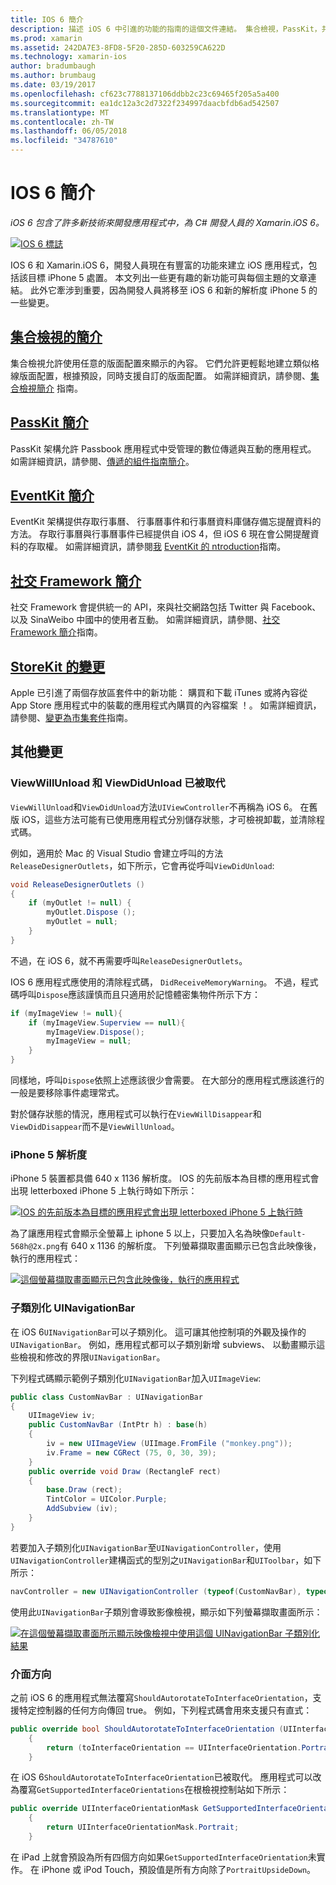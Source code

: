 ```yaml
---
title: IOS 6 簡介
description: 描述 iOS 6 中引進的功能的指南的這個文件連結。 集合檢視，PassKit，共享架構中，所有討論 StoreKit 的變更。
ms.prod: xamarin
ms.assetid: 242DA7E3-8FD8-5F20-285D-603259CA622D
ms.technology: xamarin-ios
author: bradumbaugh
ms.author: brumbaug
ms.date: 03/19/2017
ms.openlocfilehash: cf623c7788137106ddbb2c23c69465f205a5a400
ms.sourcegitcommit: ea1dc12a3c2d7322f234997daacbfdb6ad542507
ms.translationtype: MT
ms.contentlocale: zh-TW
ms.lasthandoff: 06/05/2018
ms.locfileid: "34787610"
---
```

# <a name="introduction-to-ios-6"></a>IOS 6 簡介

_iOS 6 包含了許多新技術來開發應用程式中，為 C# 開發人員的 Xamarin.iOS 6。_

[ ![](images/ios6-large.jpg "IOS 6 標誌")](images/ios6-large.jpg#lightbox)

IOS 6 和 Xamarin.iOS 6，開發人員現在有豐富的功能來建立 iOS 應用程式，包括該目標 iPhone 5 處置。
本文列出一些更有趣的新功能可與每個主題的文章連結。 此外它牽涉到重要，因為開發人員將移至 iOS 6 和新的解析度 iPhone 5 的一些變更。


## <a name="introduction-to-collection-viewsiosuser-interfacecontrolsuicollectionviewmd"></a>[集合檢視的簡介](~/ios/user-interface/controls/uicollectionview.md)

集合檢視允許使用任意的版面配置來顯示的內容。 它們允許更輕鬆地建立類似格線版面配置，根據預設，同時支援自訂的版面配置。 如需詳細資訊，請參閱、[集合檢視簡介](~/ios/user-interface/controls/uicollectionview.md) [](~/ios/user-interface/controls/uicollectionview.md)指南。


## <a name="introduction-to-passkitiosplatformpasskitmd"></a>[PassKit 簡介](~/ios/platform/passkit.md)

PassKit 架構允許 Passbook 應用程式中受管理的數位傳遞與互動的應用程式。 如需詳細資訊，請參閱、[傳遞的組件指南簡介](~/ios/platform/passkit.md)。


##  <a name="introduction-to-eventkitiosplatformeventkitmd"></a>[EventKit 簡介](~/ios/platform/eventkit.md)

EventKit 架構提供存取行事曆、 行事曆事件和行事曆資料庫儲存備忘提醒資料的方法。 存取行事曆與行事曆事件已經提供自 iOS 4，但 iOS 6 現在會公開提醒資料的存取權。 如需詳細資訊，請參閱[我](~/ios/platform/eventkit.md) [EventKit 的 ntroduction](~/ios/platform/eventkit.md)指南。


##  <a name="introduction-to-the-social-frameworkiosplatformsocial-frameworkmd"></a>[社交 Framework 簡介](~/ios/platform/social-framework.md)

社交 Framework 會提供統一的 API，來與社交網路包括 Twitter 與 Facebook、 以及 SinaWeibo 中國中的使用者互動。 如需詳細資訊，請參閱、[社交 Framework 簡介](~/ios/platform/social-framework.md)指南。


##  <a name="changes-to-storekitchanges-to-storekitmd"></a>[StoreKit 的變更](changes-to-storekit.md)

Apple 已引進了兩個存放區套件中的新功能： 購買和下載 iTunes 或將內容從 App Store 應用程式中的裝載的應用程式內購買的內容檔案 ！。 如需詳細資訊，請參閱、[變更為市集套件](changes-to-storekit.md)指南。


## <a name="other-changes"></a>其他變更


### <a name="viewwillunload-and-viewdidunload-deprecated"></a>ViewWillUnload 和 ViewDidUnload 已被取代

`ViewWillUnload`和`ViewDidUnload`方法`UIViewController`不再稱為 iOS 6。 在舊版 iOS，這些方法可能有已使用應用程式分別儲存狀態，才可檢視卸載，並清除程式碼。

例如，適用於 Mac 的 Visual Studio 會建立呼叫的方法`ReleaseDesignerOutlets`，如下所示，它會再從呼叫`ViewDidUnload`:

```csharp
void ReleaseDesignerOutlets ()
{
    if (myOutlet != null) {
        myOutlet.Dispose ();
        myOutlet = null;
    }
}
```

不過，在 iOS 6，就不再需要呼叫`ReleaseDesignerOutlets`。   
   
   
   
IOS 6 應用程式應使用的清除程式碼， `DidReceiveMemoryWarning`。 不過，程式碼呼叫`Dispose`應該謹慎而且只適用於記憶體密集物件所示下方：

```csharp
if (myImageView != null){
    if (myImageView.Superview == null){
        myImageView.Dispose();
        myImageView = null;
    }
}
```

同樣地，呼叫`Dispose`依照上述應該很少會需要。 在大部分的應用程式應該進行的一般是要移除事件處理常式。

對於儲存狀態的情況，應用程式可以執行在`ViewWillDisappear`和`ViewDidDisappear`而不是`ViewWillUnload`。


### <a name="iphone-5-resolution"></a>iPhone 5 解析度

iPhone 5 裝置都具備 640 x 1136 解析度。 IOS 的先前版本為目標的應用程式會出現 letterboxed iPhone 5 上執行時如下所示：

 [![](images/01-letterboxed.png "IOS 的先前版本為目標的應用程式會出現 letterboxed iPhone 5 上執行時")](images/01-letterboxed.png#lightbox)

為了讓應用程式會顯示全螢幕上 iphone 5 以上，只要加入名為映像`Default-568h@2x.png`有 640 x 1136 的解析度。 下列螢幕擷取畫面顯示已包含此映像後，執行的應用程式：

 [![](images/02-fullscreen.png "這個螢幕擷取畫面顯示已包含此映像後，執行的應用程式")](images/02-fullscreen.png#lightbox)

### <a name="subclassing-uinavigationbar"></a>子類別化 UINavigationBar

在 iOS 6`UINavigationBar`可以子類別化。 這可讓其他控制項的外觀及操作的`UINavigationBar`。 例如，應用程式都可以子類別新增 subviews、 以動畫顯示這些檢視和修改的界限`UINavigationBar`。

下列程式碼顯示範例子類別化`UINavigationBar`加入`UIImageView`:

```csharp
public class CustomNavBar : UINavigationBar
{
    UIImageView iv;
    public CustomNavBar (IntPtr h) : base(h)
    {
        iv = new UIImageView (UIImage.FromFile ("monkey.png"));
        iv.Frame = new CGRect (75, 0, 30, 39);
    }
    public override void Draw (RectangleF rect)
    {
        base.Draw (rect);
        TintColor = UIColor.Purple;
        AddSubview (iv);
    }
}
```

若要加入子類別化`UINavigationBar`至`UINavigationController`，使用`UINavigationController`建構函式的型別之`UINavigationBar`和`UIToolbar`，如下所示：

```csharp
navController = new UINavigationController (typeof(CustomNavBar), typeof(UIToolbar));
```

使用此`UINavigationBar`子類別會導致影像檢視，顯示如下列螢幕擷取畫面所示：

 [![](images/03-navbar.png "在這個螢幕擷取畫面所示顯示映像檢視中使用這個 UINavigationBar 子類別化結果")](images/03-navbar.png#lightbox)

### <a name="interface-orientation"></a>介面方向

之前 iOS 6 的應用程式無法覆寫`ShouldAutorotateToInterfaceOrientation`，支援特定控制器的任何方向傳回 true。 例如，下列程式碼會用來支援只有直式：

```csharp
public override bool ShouldAutorotateToInterfaceOrientation (UIInterfaceOrientation toInterfaceOrientation)
    {
        return (toInterfaceOrientation == UIInterfaceOrientation.Portrait);
    }
```

在 iOS 6`ShouldAutorotateToInterfaceOrientation`已被取代。
應用程式可以改為覆寫`GetSupportedInterfaceOrientations`在根檢視控制站如下所示：

```csharp
public override UIInterfaceOrientationMask GetSupportedInterfaceOrientations ()
    {
        return UIInterfaceOrientationMask.Portrait;
    }
```

在 iPad 上就會預設為所有四個方向如果`GetSupportedInterfaceOrientation`未實作。 在 iPhone 或 iPod Touch，預設值是所有方向除了`PortraitUpsideDown`。
